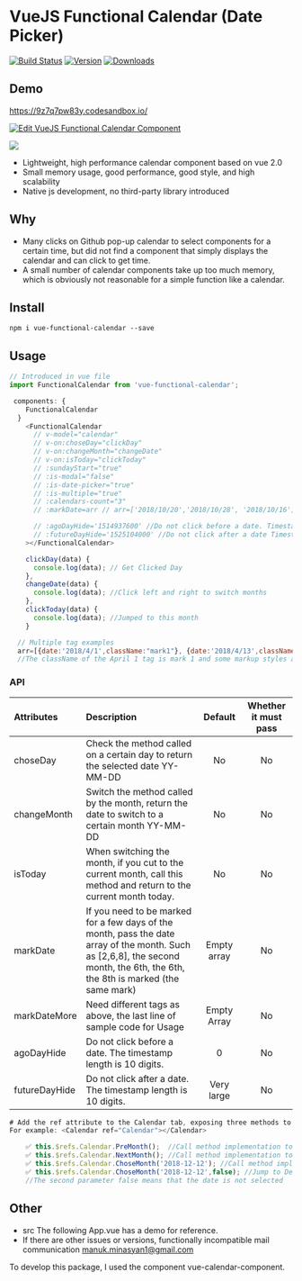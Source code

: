 # VueJS Functional Calendar (Date Picker)

[![Build Status](https://travis-ci.org/ManukMinasyan/vue-functional-calendar.svg?branch=master)](https://travis-ci.org/ManukMinasyan/vue-functional-calendar)
[![Version](https://img.shields.io/npm/v/vue-functional-calendar.svg)](https://www.npmjs.com/package/vue-functional-calendar)
[![Downloads](https://img.shields.io/npm/dm/vue-functional-calendar.svg)](https://www.npmjs.com/package/vue-functional-calendar)

## Demo

https://9z7q7pw83y.codesandbox.io/

[![Edit VueJS Functional Calendar Component](https://codesandbox.io/static/img/play-codesandbox.svg)](https://codesandbox.io/s/9z7q7pw83y?hidenavigation=1)

<img src="https://manukminasyan.github.io/vue-functional-calendar/public/demo.png"/>

* Lightweight, high performance calendar component based on vue 2.0
* Small memory usage, good performance, good style, and high scalability
* Native js development, no third-party library introduced

## Why

* Many clicks on Github pop-up calendar to select components for a certain time, but did not find a component that simply displays the calendar and can click to get time.
* A small number of calendar components take up too much memory, which is obviously not reasonable for a simple function like a calendar.

## Install

```
npm i vue-functional-calendar --save
```

## Usage

```javascript
// Introduced in vue file
import FunctionalCalendar from 'vue-functional-calendar';

 components: {
    FunctionalCalendar
  }
    <FunctionalCalendar
      // v-model="calendar"
      // v-on:choseDay="clickDay"
      // v-on:changeMonth="changeDate"
      // v-on:isToday="clickToday"
      // :sundayStart="true"
      // :is-modal="false"
      // :is-date-picker="true"
      // :is-multiple="true"
      // :calendars-count="3"
      // :markDate=arr // arr=['2018/10/20','2018/10/28', '2018/10/16']

      // :agoDayHide='1514937600' //Do not click before a date. Timestamp 10 digits
      // :futureDayHide='1525104000' //Do not click after a date Timestamp 10 digits
    ></FunctionalCalendar>

    clickDay(data) {
      console.log(data); // Get Clicked Day
    },
    changeDate(data) {
      console.log(data); //Click left and right to switch months
    },
    clickToday(data) {
      console.log(data); //Jumped to this month
    }

  // Multiple tag examples
  arr=[{date:'2018/4/1',className:"mark1"}, {date:'2018/4/13',className:"mark2"}];
  //The className of the April 1 tag is mark 1 and some markup styles are made according to the class.
```

### API

| Attributes           | Description                                                         |  Default  | Whether it must pass |
| :------------- | :----------------------------------------------------------- | :----: | :------: |
| choseDay       | Check the method called on a certain day to return the selected date YY-MM-DD                  |   No   |    No    |
| changeMonth    | Switch the method called by the month, return the date to switch to a certain month YY-MM-DD            |   No   |    No    |
| isToday        | When switching the month, if you cut to the current month, call this method and return to the current month today. |   No   |    No    |
| markDate      | If you need to be marked for a few days of the month, pass the date array of the month. Such as [2,6,8], the second month, the 6th, the 6th, the 8th is marked (the same mark) | Empty array |    No    |
| markDateMore   | Need different tags as above, the last line of sample code for Usage                     | Empty Array |    No    |
| agoDayHide     | Do not click before a date. The timestamp length is 10 digits.                 |   0    |    No    |
| futureDayHide  | Do not click after a date. The timestamp length is 10 digits.                  |  Very large  |    No    |

```javascript
# Add the ref attribute to the Calendar tab, exposing three methods to switch the month directly
For example: <Calendar ref="Calendar"></Calendar>

    ✅ this.$refs.Calendar.PreMonth();  //Call method implementation to go to last month
    ✅ this.$refs.Calendar.NextMonth(); //Call method implementation to go to next month
    ✅ this.$refs.Calendar.ChoseMonth('2018-12-12'); //Call method implementation to go to a month
    ✅ this.$refs.Calendar.ChoseMonth('2018-12-12',false); //Jump to December 12, 18, but do not select the day
    //The second parameter false means that the date is not selected
```

## Other

* src The following App.vue has a demo for reference.
* If there are other issues or versions, functionally incompatible mail communication manuk.minasyan1@gmail.com

To develop this package, I used the component vue-calendar-component.
